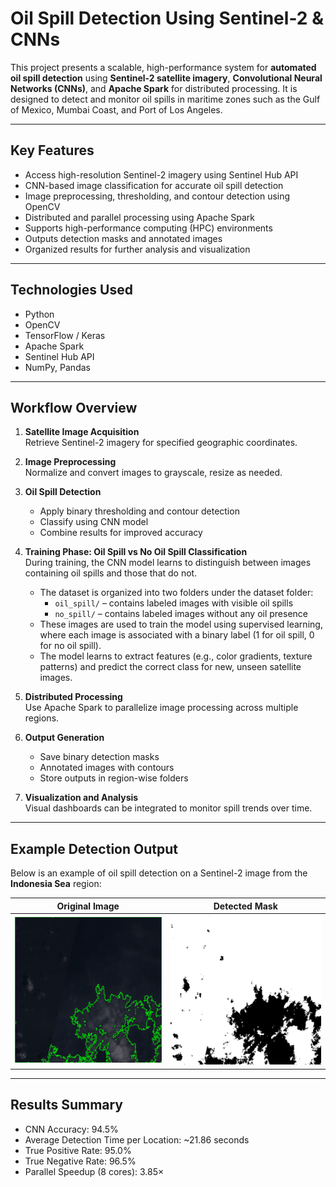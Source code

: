 # Oil Spill Detection Using Sentinel-2 & CNNs

This project presents a scalable, high-performance system for **automated oil spill detection** using **Sentinel-2 satellite imagery**, **Convolutional Neural Networks (CNNs)**, and **Apache Spark** for distributed processing. It is designed to detect and monitor oil spills in maritime zones such as the Gulf of Mexico, Mumbai Coast, and Port of Los Angeles.

---

## Key Features

- Access high-resolution Sentinel-2 imagery using Sentinel Hub API  
- CNN-based image classification for accurate oil spill detection  
- Image preprocessing, thresholding, and contour detection using OpenCV  
- Distributed and parallel processing using Apache Spark  
- Supports high-performance computing (HPC) environments  
- Outputs detection masks and annotated images  
- Organized results for further analysis and visualization  

---

## Technologies Used

- Python  
- OpenCV  
- TensorFlow / Keras  
- Apache Spark  
- Sentinel Hub API  
- NumPy, Pandas  

---

## Workflow Overview

1. **Satellite Image Acquisition**  
   Retrieve Sentinel-2 imagery for specified geographic coordinates.

2. **Image Preprocessing**  
   Normalize and convert images to grayscale, resize as needed.

3. **Oil Spill Detection**  
   - Apply binary thresholding and contour detection  
   - Classify using CNN model  
   - Combine results for improved accuracy  

4. **Training Phase: Oil Spill vs No Oil Spill Classification**  
   During training, the CNN model learns to distinguish between images containing oil spills and those that do not.  
   - The dataset is organized into two folders under the dataset folder:
     - `oil_spill/` – contains labeled images with visible oil spills  
     - `no_spill/` – contains labeled images without any oil presence  
   - These images are used to train the model using supervised learning, where each image is associated with a binary label (1 for oil spill, 0 for no oil spill).  
   - The model learns to extract features (e.g., color gradients, texture patterns) and predict the correct class for new, unseen satellite images.

5. **Distributed Processing**  
   Use Apache Spark to parallelize image processing across multiple regions.

6. **Output Generation**  
   - Save binary detection masks  
   - Annotated images with contours  
   - Store outputs in region-wise folders  

7. **Visualization and Analysis**  
   Visual dashboards can be integrated to monitor spill trends over time.

---

## Example Detection Output

Below is an example of oil spill detection on a Sentinel-2 image from the **Indonesia Sea** region:

| Original Image | Detected Mask |
|----------------|----------------|
| ![Original](results/Indonesia_Sea/detection.png) | ![Mask](results/Indonesia_Sea/mask.png) |

---

## Results Summary

- CNN Accuracy: 94.5%  
- Average Detection Time per Location: ~21.86 seconds  
- True Positive Rate: 95.0%  
- True Negative Rate: 96.5%  
- Parallel Speedup (8 cores): 3.85×



